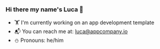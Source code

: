 ### Hi there my name's Luca 👋

- 🏋 I'm currently working on an app development template
- 📬 You can reach me at: luca@appcompany.io
- ⛄️ Pronouns: he/him
<!--
**lucasilverentand/lucasilverentand** is a ✨ _special_ ✨ repository because its `README.md` (this file) appears on your GitHub profile.

Here are some ideas to get you started:

- 🔭 I’m currently working on ...
- 🌱 I’m currently learning ...
- 👯 I’m looking to collaborate on ...
- 🤔 I’m looking for help with ...
- 💬 Ask me about ...
- 📫 How to reach me: ...
- 😄 Pronouns: ...
- ⚡ Fun fact: ...
-->
